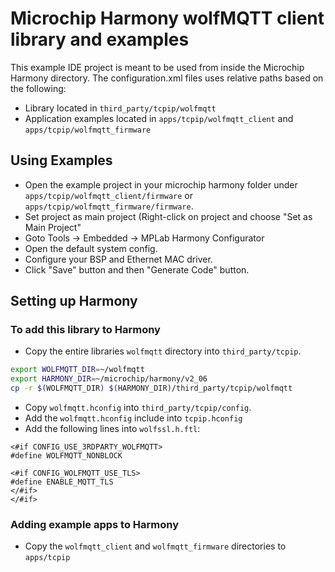 # Microchip Harmony wolfMQTT client library and examples

This example IDE project is meant to be used from inside the Microchip Harmony directory. The configuration.xml files uses relative paths based on the following:

* Library located in `third_party/tcpip/wolfmqtt`
* Application examples located in `apps/tcpip/wolfmqtt_client` and `apps/tcpip/wolfmqtt_firmware`

## Using Examples

* Open the example project in your microchip harmony folder under `apps/tcpip/wolfmqtt_client/firmware` or `apps/tcpip/wolfmqtt_firmware/firmware`.
* Set project as main project (Right-click on project and choose "Set as Main Project"
* Goto Tools -> Embedded -> MPLab Harmony Configurator
* Open the default system config.
* Configure your BSP and Ethernet MAC driver.
* Click "Save" button and then "Generate Code" button.

## Setting up Harmony
### To add this library to Harmony

* Copy the entire libraries `wolfmqtt` directory into `third_party/tcpip`.

```sh
export WOLFMQTT_DIR=~/wolfmqtt
export HARMONY_DIR=~/microchip/harmony/v2_06
cp -r $(WOLFMQTT_DIR) $(HARMONY_DIR)/third_party/tcpip/wolfmqtt
```

* Copy `wolfmqtt.hconfig` into `third_party/tcpip/config`.
* Add the `wolfmqtt.hconfig` include into `tcpip.hconfig`
* Add the following lines into `wolfssl.h.ftl`:

```
<#if CONFIG_USE_3RDPARTY_WOLFMQTT>
#define WOLFMQTT_NONBLOCK

<#if CONFIG_WOLFMQTT_USE_TLS>
#define ENABLE_MQTT_TLS
</#if>
</#if>
```

### Adding example apps to Harmony
* Copy the `wolfmqtt_client` and `wolfmqtt_firmware` directories to `apps/tcpip`
